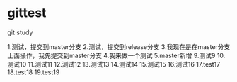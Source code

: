 # gittest
git study

1.测试，提交到master分支
2.测试，提交到release分支
3.我现在是在master分支上面操作，我先提交到master分支
4.我来做一个测试
5.master新增
9.测试9
10.测试10
11.测试11
12.测试12
13.测试13
14.测试14
15.测试15
16.测试16
17.test17
18.test18
19.test19
